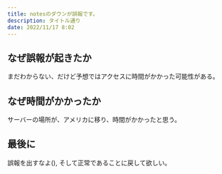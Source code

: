 ```yaml
---
title: notesのダウンが誤報です。
description: タイトル通り
date: 2022/11/17 8:02
---
```


## なぜ誤報が起きたか

まだわからない、だけど予想ではアクセスに時間がかかった可能性がある。

## なぜ時間がかかったか

サーバーの場所が、アメリカに移り、時間がかかったと思う。

## 最後に

誤報を出すなよ(), そして正常であることに戻して欲しい。
